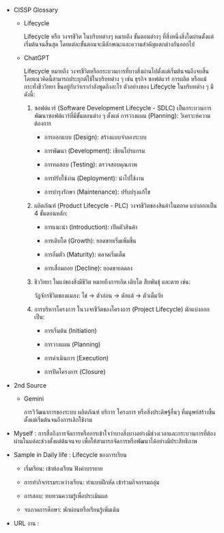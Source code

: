 - CISSP Glossary

  - Lifecycle

    Lifecycle หรือ วงจรชีวิต ในบริบทต่างๆ หมายถึง ขั้นตอนต่างๆ ที่สิ่งหนึ่งสิ่งใดผ่านตั้งแต่เริ่มต้นจนสิ้นสุด โดยแต่ละขั้นตอนจะมีลักษณะและความสำคัญแตกต่างกันออกไป

  - ChatGPT

    Lifecycle หมายถึง วงจรชีวิตหรือกระบวนการที่บางสิ่งผ่านไปตั้งแต่เริ่มต้นจนถึงจบสิ้น โดยแนวคิดนี้สามารถประยุกต์ใช้ในบริบทต่าง ๆ เช่น ธุรกิจ ซอฟต์แวร์ การผลิต หรือแม้กระทั่งชีววิทยา ขึ้นอยู่กับว่าเรากำลังพูดถึงอะไร ตัวอย่างของ Lifecycle ในบริบทต่าง ๆ มีดังนี้:

    1. ซอฟต์แวร์ (Software Development Lifecycle - SDLC)
    เป็นกระบวนการพัฒนาซอฟต์แวร์ที่มีขั้นตอนต่าง ๆ ตั้งแต่
       การวางแผน (Planning): วิเคราะห์ความต้องการ

       - การออกแบบ (Design): สร้างแบบจำลองระบบ
       
       - การพัฒนา (Development): เขียนโปรแกรม
       
       - การทดสอบ (Testing): ตรวจสอบคุณภาพ
       
       - การปรับใช้งาน (Deployment): นำไปใช้งาน
       
       - การบำรุงรักษา (Maintenance): ปรับปรุงแก้ไข
    
    3. ผลิตภัณฑ์ (Product Lifecycle - PLC)
    วงจรชีวิตของสินค้าในตลาด แบ่งออกเป็น 4 ขั้นตอนหลัก:

       - การแนะนำ (Introduction): เปิดตัวสินค้า
    
       - การเติบโต (Growth): ยอดขายเริ่มเพิ่มขึ้น
    
       - การอิ่มตัว (Maturity): ตลาดเริ่มเต็ม
    
       - การเสื่อมถอย (Decline): ยอดขายลดลง
    
    3. ชีววิทยา
    ในแง่ของสิ่งมีชีวิต หมายถึงการเกิด เติบโต สืบพันธุ์ และตาย เช่น:

       วัฏจักรชีวิตของแมลง: ไข่ → ตัวอ่อน → ดักแด้ → ตัวเต็มวัย
    
    4. การบริหารโครงการ
    ในวงจรชีวิตของโครงการ (Project Lifecycle) มักแบ่งออกเป็น:

       - การเริ่มต้น (Initiation)
    
       - การวางแผน (Planning)
    
       - การดำเนินการ (Execution)
    
       - การปิดโครงการ (Closure)

- 2nd Source

  - Gemini

    การวิวัฒนาการของระบบ ผลิตภัณฑ์ บริการ โครงการ หรือสิ่งประดิษฐ์อื่นๆ ที่มนุษย์สร้างขึ้น ตั้งแต่เริ่มต้นจนถึงการเลิกใช้งาน

- Myself : การสื่อถึงการจัดการหรือการเข้าใจว่าบางสิ่งบางอย่างมีช่วงเวลาและกระบวนการที่ต้องผ่านในแต่ละช่วงตั้งแต่ต้นจนจบ เพื่อให้สามารถจัดการหรือพัฒนาได้อย่างมีประสิทธิภาพ

- Sample in Daily life : Lifecycle ของการเรียน
  
  - เริ่มเรียน: เข้าห้องเรียน ฟังคำบรรยาย
  
  - การทำกิจกรรมระหว่างเรียน: ทำแบบฝึกหัด เข้าร่วมกิจกรรมกลุ่ม
  
  - การสอบ: ทบทวนความรู้เพื่อประเมินผล
  
  - จบภาคการศึกษา: พักผ่อนหรือเรียนรู้เพิ่มเติม

- URL งาน :
